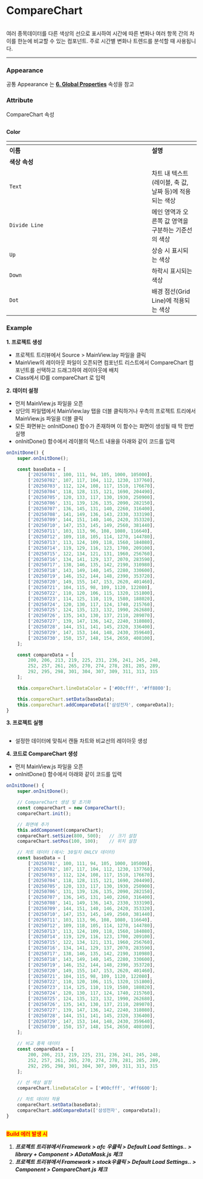 # CompareChart

<figure><img src="../../.gitbook/assets/스크린샷 2025-07-02 150719.png" alt=""><figcaption></figcaption></figure>

여러 종목데이터를 다른 색상의 선으로 표시하여 시간에 따른 변화나 여러 항목 간의 차이를 한눈에 비교할 수 있는 컴포넌트. 주로 시간별 변화나 트렌드를 분석할 때 사용됩니다.

***

### Appearance

공통 Appearance 는 [**6. Global Properties**](<../../Guide for SpiderGen/06  SpiderGen Editor/04  Properties Pane/02 Appearence.md>) 속성을 참고

### Attribute

CompareChart 속성

<figure><img src="../../.gitbook/assets/스크린샷 2025-06-30 163755.png" alt=""><figcaption></figcaption></figure>

**Color**

<table data-header-hidden><thead><tr><th width="361"></th><th></th></tr></thead><tbody><tr><td><strong>이름</strong></td><td><strong>설명</strong></td></tr><tr><td><strong>색상 속성</strong></td><td></td></tr><tr><td><code>Text</code></td><td>차트 내 텍스트(레이블, 축 값, 날짜 등)에 적용되는 색상</td></tr><tr><td><code>Divide Line</code></td><td>메인 영역과 오른쪽 값 영역을 구분하는 기준선의 색상</td></tr><tr><td><code>Up</code></td><td>상승 시 표시되는 색상</td></tr><tr><td><code>Down</code></td><td>하락시 표시되는 색상</td></tr><tr><td><code>Dot</code></td><td>배경 점선(Grid Line)에 적용되는 색상</td></tr></tbody></table>

### Example

**1. 프로젝트 생성**

* 프로젝트 트리뷰에서 Source > MainView.lay 파일을 클릭
* MainView의 레이아웃 파일이 오픈되면 컴포넌트 리스트에서 CompareChart 컴포넌트를 선택하고 드래그하여 레이아웃에 배치
* Class에서 ID를 compareChart 로 입력

**2. 데이터 설정**

* 먼저 MainView.js 파일을 오픈
* 상단의 파일탭에서 MainView.lay 탭을 더블 클릭하거나 우측의 프로젝트 트리에서 MainView.js 파일을 더블 클릭
* 모든 화면뷰는 onInitDone() 함수가 존재하며 이 함수는 화면이 생성될 때 딱 한번 실행
* onInitDone() 함수에서 레이블의 텍스트 내용을 아래와 같이 코드를 입력

```javascript
onInitDone() {
    super.onInitDone();

    const baseData = [
        ['20250701', 100, 111, 94, 105, 1000, 105000],
        ['20250702', 107, 117, 104, 112, 1230, 137760],
        ['20250703', 112, 124, 108, 117, 1510, 176670],
        ['20250704', 118, 128, 115, 121, 1690, 204490],
        ['20250705', 120, 133, 117, 130, 1930, 250900],
        ['20250706', 131, 139, 126, 135, 2090, 282150],
        ['20250707', 136, 145, 131, 140, 2260, 316400],
        ['20250708', 141, 149, 136, 143, 2330, 333190],
        ['20250709', 144, 151, 140, 146, 2420, 353320],
        ['20250710', 147, 153, 145, 149, 2560, 381440],
        ['20250711', 103, 113, 96, 108, 1080, 116640],
        ['20250712', 109, 118, 105, 114, 1270, 144780],
        ['20250713', 113, 124, 109, 118, 1560, 184080],
        ['20250714', 119, 129, 116, 123, 1700, 209100],
        ['20250715', 122, 134, 121, 131, 1960, 256760],
        ['20250716', 134, 141, 129, 137, 2070, 283590],
        ['20250717', 138, 146, 135, 142, 2190, 310980],
        ['20250718', 143, 149, 140, 145, 2280, 330600],
        ['20250719', 146, 152, 144, 148, 2390, 353720],
        ['20250720', 149, 155, 147, 153, 2620, 401460],
        ['20250721', 104, 115, 98, 109, 1120, 122080],
        ['20250722', 110, 120, 106, 115, 1320, 151800],
        ['20250723', 114, 125, 110, 119, 1580, 188020],
        ['20250724', 120, 130, 117, 124, 1740, 215760],
        ['20250725', 124, 135, 123, 132, 1990, 262680],
        ['20250726', 135, 143, 130, 137, 2110, 289070],
        ['20250727', 139, 147, 136, 142, 2240, 318080],
        ['20250728', 144, 151, 141, 145, 2320, 336400],
        ['20250729', 147, 153, 144, 148, 2430, 359640],
        ['20250730', 150, 157, 148, 154, 2650, 408100],
    ];

    const compareData = [
        200, 206, 213, 219, 225, 231, 236, 241, 245, 248,
        252, 257, 261, 265, 270, 274, 278, 281, 285, 289,
        292, 295, 298, 301, 304, 307, 309, 311, 313, 315
    ];

    this.compareChart.lineDataColor = ['#00cfff', '#ff8800'];

    this.compareChart.setData(baseData);
    this.compareChart.addCompareData(['삼성전자', compareData]);
}
```

**3. 프로젝트 실행**

<figure><img src="../../.gitbook/assets/화면 녹화 중 2025-07-03 090803.gif" alt=""><figcaption></figcaption></figure>

* 설정한 데이터에 맞춰서 캔들 차트와 비교선의 레이아웃 생성



**4. 코드로 CompareChart 생성**

* 먼저 MainView.js 파일을 오픈
* onInitDone() 함수에서 아래와 같이 코드를 입력

```javascript
onInitDone() {
    super.onInitDone();

    // CompareChart 생성 및 초기화
    const compareChart = new CompareChart();
    compareChart.init();

    // 화면에 추가
    this.addComponent(compareChart);
    compareChart.setSize(800, 500);   // 크기 설정
    compareChart.setPos(100, 100);    // 위치 설정

    // 차트 데이터 (예시: 30일치 OHLCV 데이터)
    const baseData = [
        ['20250701', 100, 111, 94, 105, 1000, 105000],
        ['20250702', 107, 117, 104, 112, 1230, 137760],
        ['20250703', 112, 124, 108, 117, 1510, 176670],
        ['20250704', 118, 128, 115, 121, 1690, 204490],
        ['20250705', 120, 133, 117, 130, 1930, 250900],
        ['20250706', 131, 139, 126, 135, 2090, 282150],
        ['20250707', 136, 145, 131, 140, 2260, 316400],
        ['20250708', 141, 149, 136, 143, 2330, 333190],
        ['20250709', 144, 151, 140, 146, 2420, 353320],
        ['20250710', 147, 153, 145, 149, 2560, 381440],
        ['20250711', 103, 113, 96, 108, 1080, 116640],
        ['20250712', 109, 118, 105, 114, 1270, 144780],
        ['20250713', 113, 124, 109, 118, 1560, 184080],
        ['20250714', 119, 129, 116, 123, 1700, 209100],
        ['20250715', 122, 134, 121, 131, 1960, 256760],
        ['20250716', 134, 141, 129, 137, 2070, 283590],
        ['20250717', 138, 146, 135, 142, 2190, 310980],
        ['20250718', 143, 149, 140, 145, 2280, 330600],
        ['20250719', 146, 152, 144, 148, 2390, 353720],
        ['20250720', 149, 155, 147, 153, 2620, 401460],
        ['20250721', 104, 115, 98, 109, 1120, 122080],
        ['20250722', 110, 120, 106, 115, 1320, 151800],
        ['20250723', 114, 125, 110, 119, 1580, 188020],
        ['20250724', 120, 130, 117, 124, 1740, 215760],
        ['20250725', 124, 135, 123, 132, 1990, 262680],
        ['20250726', 135, 143, 130, 137, 2110, 289070],
        ['20250727', 139, 147, 136, 142, 2240, 318080],
        ['20250728', 144, 151, 141, 145, 2320, 336400],
        ['20250729', 147, 153, 144, 148, 2430, 359640],
        ['20250730', 150, 157, 148, 154, 2650, 408100],
    ];

    // 비교 종목 데이터
    const compareData = [
        200, 206, 213, 219, 225, 231, 236, 241, 245, 248,
        252, 257, 261, 265, 270, 274, 278, 281, 285, 289,
        292, 295, 298, 301, 304, 307, 309, 311, 313, 315
    ];

    // 선 색상 설정
    compareChart.lineDataColor = ['#00cfff', '#ff6600'];

    // 차트 데이터 적용
    compareChart.setData(baseData);
    compareChart.addCompareData(['삼성전자', compareData]);
}
```

<figure><img src="../../.gitbook/assets/화면 녹화 중 2025-07-03 094704.gif" alt=""><figcaption></figcaption></figure>



<mark style="color:red;">**Build 에러 발생 시**</mark>

1. _**프로젝트 트리뷰에서 Framework > afc 우클릭 > Default Load Settings.. > library + Component > ADataMask.js 체크**_
2. _**프로젝트 트리뷰에서 Framework > stock우클릭 > Default Load Settings.. > Component > CompareChart.js 체크**_

<div><figure><img src="../../.gitbook/assets/스크린샷 2025-07-03 094853.png" alt=""><figcaption></figcaption></figure> <figure><img src="../../.gitbook/assets/스크린샷 2025-07-03 094910.png" alt=""><figcaption></figcaption></figure></div>
